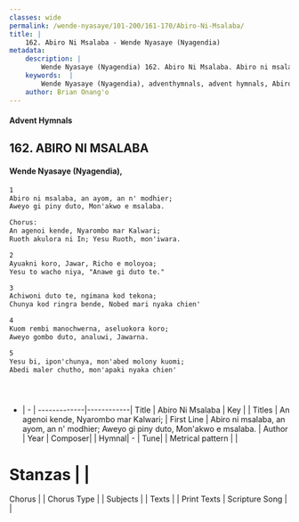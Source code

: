 ```yaml
---
classes: wide
permalink: /wende-nyasaye/101-200/161-170/Abiro-Ni-Msalaba/
title: |
    162. Abiro Ni Msalaba - Wende Nyasaye (Nyagendia)
metadata:
    description: |
        Wende Nyasaye (Nyagendia) 162. Abiro Ni Msalaba. Abiro ni msalaba, an ayom, an n' modhier; Aweyo gi piny duto, Mon'akwo e msalaba.  Chorus: An agenoi kende, Nyarombo mar Kalwari; Ruoth akulora ni In; Yesu Ruoth, mon'iwara.  
    keywords:  |
        Wende Nyasaye (Nyagendia), adventhymnals, advent hymnals, Abiro Ni Msalaba, Abiro ni msalaba, an ayom, an n' modhier; Aweyo gi piny duto, Mon'akwo e msalaba.. An agenoi kende, Nyarombo mar Kalwari;
    author: Brian Onang'o
---
```


#### Advent Hymnals
## 162. ABIRO NI MSALABA
####  Wende Nyasaye (Nyagendia),

```txt
1
Abiro ni msalaba, an ayom, an n' modhier;
Aweyo gi piny duto, Mon'akwo e msalaba.

Chorus:
An agenoi kende, Nyarombo mar Kalwari;
Ruoth akulora ni In; Yesu Ruoth, mon'iwara.

2
Ayuakni koro, Jawar, Richo e moloyoa;
Yesu to wacho niya, "Anawe gi duto te."

3
Achiwoni duto te, ngimana kod tekona;
Chunya kod ringra bende, Nobed mari nyaka chien'

4
Kuom rembi manochwerna, aseluokora koro;
Aweyo gombo duto, analuwi, Jawarna.

5
Yesu bi, ipon'chunya, mon'abed molony kuomi;
Abedi maler chutho, mon'apaki nyaka chien'





```

- |   -  |
-------------|------------|
Title | Abiro Ni Msalaba |
Key |  |
Titles | An agenoi kende, Nyarombo mar Kalwari; |
First Line | Abiro ni msalaba, an ayom, an n' modhier; Aweyo gi piny duto, Mon'akwo e msalaba. |
Author | 
Year | 
Composer| |
Hymnal|  - |
Tune|  |
Metrical pattern | |
# Stanzas |  |
Chorus |  |
Chorus Type |  |
Subjects | |
Texts |  |
Print Texts | 
Scripture Song |  |
    
